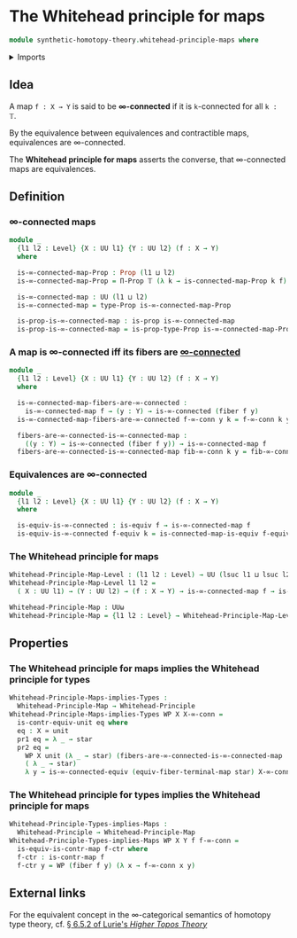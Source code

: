 # The Whitehead principle for maps

```agda
module synthetic-homotopy-theory.whitehead-principle-maps where
```

<details><summary>Imports</summary>

```agda
open import foundation.connected-maps
open import foundation.connected-types
open import foundation.dependent-pair-types
open import foundation.fibers-of-maps
open import foundation.truncation-levels
open import foundation.unit-type
open import foundation.universe-levels

open import foundation-core.contractible-maps
open import foundation-core.contractible-types
open import foundation-core.equivalences
open import foundation-core.identity-types
open import foundation-core.propositions

open import synthetic-homotopy-theory.whitehead-principle-types
```

</details>

## Idea

A map `f : X → Y` is said to be **∞-connected** if it is `k`-connected for all
`k : 𝕋`.

By the equivalence between equivalences and contractible maps, equivalences are
∞-connected.

The **Whitehead principle for maps** asserts the converse, that ∞-connected maps
are equivalences.

## Definition

### ∞-connected maps

```agda
module _
  {l1 l2 : Level} {X : UU l1} {Y : UU l2} (f : X → Y)
  where

  is-∞-connected-map-Prop : Prop (l1 ⊔ l2)
  is-∞-connected-map-Prop = Π-Prop 𝕋 (λ k → is-connected-map-Prop k f)

  is-∞-connected-map : UU (l1 ⊔ l2)
  is-∞-connected-map = type-Prop is-∞-connected-map-Prop

  is-prop-is-∞-connected-map : is-prop is-∞-connected-map
  is-prop-is-∞-connected-map = is-prop-type-Prop is-∞-connected-map-Prop
```

### A map is ∞-connected iff its fibers are [∞-connected](synthetic-homotopy-theory.whitehead-principle-types.md)

```agda
module _
  {l1 l2 : Level} {X : UU l1} {Y : UU l2} (f : X → Y)
  where

  is-∞-connected-map-fibers-are-∞-connected :
    is-∞-connected-map f → (y : Y) → is-∞-connected (fiber f y)
  is-∞-connected-map-fibers-are-∞-connected f-∞-conn y k = f-∞-conn k y

  fibers-are-∞-connected-is-∞-connected-map :
    ((y : Y) → is-∞-connected (fiber f y)) → is-∞-connected-map f
  fibers-are-∞-connected-is-∞-connected-map fib-∞-conn k y = fib-∞-conn y k
```

### Equivalences are ∞-connected

```agda
module _
  {l1 l2 : Level} {X : UU l1} {Y : UU l2} (f : X → Y)
  where

  is-equiv-is-∞-connected : is-equiv f → is-∞-connected-map f
  is-equiv-is-∞-connected f-equiv k = is-connected-map-is-equiv f-equiv
```

### The Whitehead principle for maps

```agda
Whitehead-Principle-Map-Level : (l1 l2 : Level) → UU (lsuc l1 ⊔ lsuc l2)
Whitehead-Principle-Map-Level l1 l2 =
  ( X : UU l1) → (Y : UU l2) → (f : X → Y) → is-∞-connected-map f → is-equiv f

Whitehead-Principle-Map : UUω
Whitehead-Principle-Map = {l1 l2 : Level} → Whitehead-Principle-Map-Level l1 l2
```

## Properties

### The Whitehead principle for maps implies the Whitehead principle for types

```agda
Whitehead-Principle-Maps-implies-Types :
  Whitehead-Principle-Map → Whitehead-Principle
Whitehead-Principle-Maps-implies-Types WP X X-∞-conn =
  is-contr-equiv-unit eq where
  eq : X ≃ unit
  pr1 eq = λ _ → star
  pr2 eq =
    WP X unit (λ _ → star) (fibers-are-∞-connected-is-∞-connected-map
    ( λ _ → star)
    λ y → is-∞-connected-equiv (equiv-fiber-terminal-map star) X-∞-conn)
```

### The Whitehead principle for types implies the Whitehead principle for maps

```agda
Whitehead-Principle-Types-implies-Maps :
  Whitehead-Principle → Whitehead-Principle-Map
Whitehead-Principle-Types-implies-Maps WP X Y f f-∞-conn =
  is-equiv-is-contr-map f-ctr where
  f-ctr : is-contr-map f
  f-ctr y = WP (fiber f y) (λ x → f-∞-conn x y)
```

## External links

For the equivalent concept in the ∞-categorical semantics of homotopy type
theory, cf.
[§ 6.5.2 of Lurie's _Higher Topos Theory_](https://www.math.ias.edu/~lurie/papers/highertopoi.pdf)
